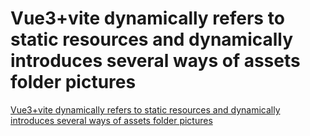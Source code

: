 # Vue3+vite dynamically refers to static resources and dynamically introduces several ways of assets folder pictures
[Vue3+vite dynamically refers to static resources and dynamically introduces several ways of assets folder pictures](https://aiwithcloud.com/2022/09/15/vue3vite_dynamically_refers_to_static_resources_and_dynamically_introduces_several_ways_of_assets_folder_pictures/)